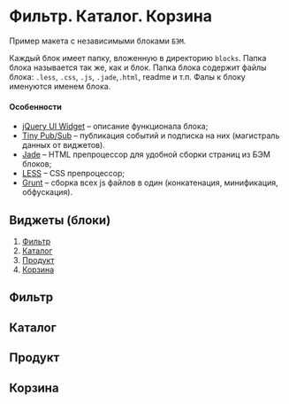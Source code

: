 # Фильтр. Каталог. Корзина 
Пример макета с независимыми блоками `БЭМ`. 

Каждый блок имеет папку, вложенную в директорию `blocks`. 
Папка блока называется так же, как и блок. 
Папка блока содержит файлы блока: `.less`, `.css`, `.js`, `.jade`,`.html`, readme и т.п. 
Фалы к блоку именуются именем блока.

#### Особенности

* [jQuery UI Widget](http://api.jqueryui.com/jQuery.widget/) – описание функционала блока;
* [Tiny Pub/Sub](https://github.com/cowboy/jquery-tiny-pubsub) – публикация событий и подписка на них (магистраль данных от виджетов).
* [Jade](http://jade-lang.com/) – HTML препроцессор для удобной сборки страниц из БЭМ блоков;
* [LESS](http://lesscss.org/) – CSS препроцессор;
* [Grunt](http://gruntjs.com/) – cборка всех js файлов в один (конкатенация, минификация, обфускация).


## Виджеты (блоки)
1. [Фильтр](#Фильтр)
2. [Каталог](#Каталог)
3. [Продукт](#Продукт)
4. [Корзина](#Корзина)

## Фильтр
## Каталог
## Продукт
## Корзина
